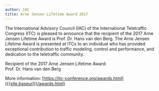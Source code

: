 ```yaml
---
author: IAC
title: Arne Jensen Lifetime Award 2017
---
```



The International Advisory Council (IAC) of the International Teletraffic Congress (ITC) is pleased to announce that the recipient of the 2017 Arne Jensen Lifetime Award is Prof. Dr. Hans van den Berg. The Arne Jensen Lifetime Award is presented at ITCs to an individual who has provided exceptional contribution to traffic modeling, control and performance, and dedication to the teletraffic community.

Recipient of the 2017 Arne Jensen Lifetime Award:<br/>
Prof. Dr. Hans van den Berg

More information:
[https://itc-conference.org/awards.html]({{site.baseurl}}/awards.html)

